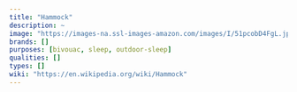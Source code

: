 ```yaml
---
title: "Hammock"
description: ~
image: "https://images-na.ssl-images-amazon.com/images/I/51pcobD4FgL.jpg"
brands: []
purposes: [bivouac, sleep, outdoor-sleep]
qualities: []
types: []
wiki: "https://en.wikipedia.org/wiki/Hammock"
---
```

